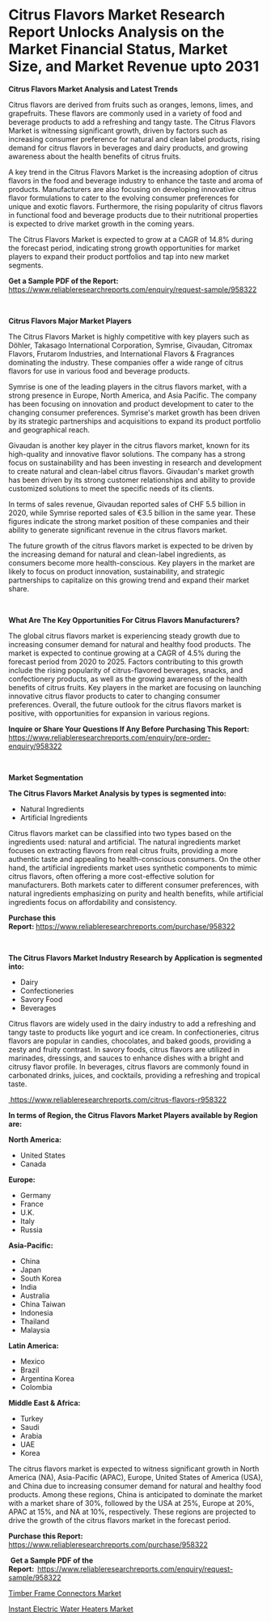 <p><h1>Citrus Flavors Market Research Report Unlocks Analysis on the Market Financial Status, Market Size, and Market Revenue upto 2031</h1></p><p><strong>Citrus Flavors Market Analysis and Latest Trends</strong></p>
<p><p>Citrus flavors are derived from fruits such as oranges, lemons, limes, and grapefruits. These flavors are commonly used in a variety of food and beverage products to add a refreshing and tangy taste. The Citrus Flavors Market is witnessing significant growth, driven by factors such as increasing consumer preference for natural and clean label products, rising demand for citrus flavors in beverages and dairy products, and growing awareness about the health benefits of citrus fruits.</p><p>A key trend in the Citrus Flavors Market is the increasing adoption of citrus flavors in the food and beverage industry to enhance the taste and aroma of products. Manufacturers are also focusing on developing innovative citrus flavor formulations to cater to the evolving consumer preferences for unique and exotic flavors. Furthermore, the rising popularity of citrus flavors in functional food and beverage products due to their nutritional properties is expected to drive market growth in the coming years.</p><p>The Citrus Flavors Market is expected to grow at a CAGR of 14.8% during the forecast period, indicating strong growth opportunities for market players to expand their product portfolios and tap into new market segments.</p></p>
<p><strong>Get a Sample PDF of the Report:&nbsp;</strong> <a href="https://www.reliableresearchreports.com/enquiry/request-sample/958322">https://www.reliableresearchreports.com/enquiry/request-sample/958322</a></p>
<p>&nbsp;</p>
<p><strong>Citrus Flavors Major Market Players</strong></p>
<p><p>The Citrus Flavors Market is highly competitive with key players such as Döhler, Takasago International Corporation, Symrise, Givaudan, Citromax Flavors, Frutarom Industries, and International Flavors & Fragrances dominating the industry. These companies offer a wide range of citrus flavors for use in various food and beverage products.</p><p>Symrise is one of the leading players in the citrus flavors market, with a strong presence in Europe, North America, and Asia Pacific. The company has been focusing on innovation and product development to cater to the changing consumer preferences. Symrise's market growth has been driven by its strategic partnerships and acquisitions to expand its product portfolio and geographical reach.</p><p>Givaudan is another key player in the citrus flavors market, known for its high-quality and innovative flavor solutions. The company has a strong focus on sustainability and has been investing in research and development to create natural and clean-label citrus flavors. Givaudan's market growth has been driven by its strong customer relationships and ability to provide customized solutions to meet the specific needs of its clients.</p><p>In terms of sales revenue, Givaudan reported sales of CHF 5.5 billion in 2020, while Symrise reported sales of €3.5 billion in the same year. These figures indicate the strong market position of these companies and their ability to generate significant revenue in the citrus flavors market.</p><p>The future growth of the citrus flavors market is expected to be driven by the increasing demand for natural and clean-label ingredients, as consumers become more health-conscious. Key players in the market are likely to focus on product innovation, sustainability, and strategic partnerships to capitalize on this growing trend and expand their market share.</p></p>
<p>&nbsp;</p>
<p><strong>What Are The Key Opportunities For Citrus Flavors Manufacturers?</strong></p>
<p><p>The global citrus flavors market is experiencing steady growth due to increasing consumer demand for natural and healthy food products. The market is expected to continue growing at a CAGR of 4.5% during the forecast period from 2020 to 2025. Factors contributing to this growth include the rising popularity of citrus-flavored beverages, snacks, and confectionery products, as well as the growing awareness of the health benefits of citrus fruits. Key players in the market are focusing on launching innovative citrus flavor products to cater to changing consumer preferences. Overall, the future outlook for the citrus flavors market is positive, with opportunities for expansion in various regions.</p></p>
<p><strong>Inquire or Share Your Questions If Any Before Purchasing This Report:</strong> <a href="https://www.reliableresearchreports.com/enquiry/pre-order-enquiry/958322">https://www.reliableresearchreports.com/enquiry/pre-order-enquiry/958322</a></p>
<p>&nbsp;</p>
<p><strong>Market Segmentation</strong></p>
<p><strong>The Citrus Flavors Market Analysis by types is segmented into:</strong></p>
<p><ul><li>Natural Ingredients</li><li>Artificial Ingredients</li></ul></p>
<p><p>Citrus flavors market can be classified into two types based on the ingredients used: natural and artificial. The natural ingredients market focuses on extracting flavors from real citrus fruits, providing a more authentic taste and appealing to health-conscious consumers. On the other hand, the artificial ingredients market uses synthetic components to mimic citrus flavors, often offering a more cost-effective solution for manufacturers. Both markets cater to different consumer preferences, with natural ingredients emphasizing on purity and health benefits, while artificial ingredients focus on affordability and consistency.</p></p>
<p><strong>Purchase this Report:&nbsp;</strong><a href="https://www.reliableresearchreports.com/purchase/958322">https://www.reliableresearchreports.com/purchase/958322</a></p>
<p>&nbsp;</p>
<p><strong>The Citrus Flavors Market Industry Research by Application is segmented into:</strong></p>
<p><ul><li>Dairy</li><li>Confectioneries</li><li>Savory Food</li><li>Beverages</li></ul></p>
<p><p>Citrus flavors are widely used in the dairy industry to add a refreshing and tangy taste to products like yogurt and ice cream. In confectioneries, citrus flavors are popular in candies, chocolates, and baked goods, providing a zesty and fruity contrast. In savory foods, citrus flavors are utilized in marinades, dressings, and sauces to enhance dishes with a bright and citrusy flavor profile. In beverages, citrus flavors are commonly found in carbonated drinks, juices, and cocktails, providing a refreshing and tropical taste.</p></p>
<p><a href="https://www.reliableresearchreports.com/citrus-flavors-r958322">&nbsp;https://www.reliableresearchreports.com/citrus-flavors-r958322</a></p>
<p><strong>In terms of Region, the Citrus Flavors Market Players available by Region are:</strong></p>
<p>
    <p> <strong> North America: </strong>
        <ul>
            <li>United States</li>
            <li>Canada</li>
        </ul>
        </p> 
    <p> <strong> Europe: </strong>
        <ul>
            <li>Germany</li>
            <li>France</li>
            <li>U.K.</li>
            <li>Italy</li>
            <li>Russia</li>
        </ul>
        </p> 
    <p> <strong> Asia-Pacific: </strong>
        <ul>
            <li>China</li>
            <li>Japan</li>
            <li>South Korea</li>
            <li>India</li>
            <li>Australia</li>
            <li>China Taiwan</li>
            <li>Indonesia</li>
            <li>Thailand</li>
            <li>Malaysia</li>
        </ul>
        </p> 
    <p> <strong> Latin America: </strong>
        <ul>
            <li>Mexico</li>
            <li>Brazil</li>
            <li>Argentina Korea</li>
            <li>Colombia</li>
        </ul>
        </p> 
    <p> <strong> Middle East & Africa: </strong>
        <ul>
            <li>Turkey</li>
            <li>Saudi</li>
            <li>Arabia</li>
            <li>UAE</li>
            <li>Korea</li>
        </ul>
    </p>
    </p>
<p><p>The citrus flavors market is expected to witness significant growth in North America (NA), Asia-Pacific (APAC), Europe, United States of America (USA), and China due to increasing consumer demand for natural and healthy food products. Among these regions, China is anticipated to dominate the market with a market share of 30%, followed by the USA at 25%, Europe at 20%, APAC at 15%, and NA at 10%, respectively. These regions are projected to drive the growth of the citrus flavors market in the forecast period.</p></p>
<p><strong>Purchase this Report: </strong><a href="https://www.reliableresearchreports.com/purchase/958322">https://www.reliableresearchreports.com/purchase/958322</a></p>
<p>&nbsp;<strong>Get a Sample PDF of the Report:&nbsp;&nbsp;</strong><a href="https://www.reliableresearchreports.com/enquiry/request-sample/958322">https://www.reliableresearchreports.com/enquiry/request-sample/958322</a></p>
<p><strong></strong></p>
<p><p><a href="https://github.com/cheribeninsig/Market-Research-Report-List-1/blob/main/timber-frame-connectors-market.md">Timber Frame Connectors Market</a></p><p><a href="https://view.publitas.com/reportprime-1/instant-electric-water-heaters-market-trends-and-analysis-opportunities-and-challenges-for-future-growth-2024-2031/">Instant Electric Water Heaters Market</a></p></p>